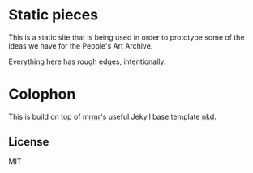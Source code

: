 # Static pieces

This is a static site that is being used in order to prototype some of the ideas we have for the People's Art Archive.

Everything here has rough edges, intentionally.

# Colophon

This is build on top of [mrmr's](https://twitter.com/mrmrs_) useful Jekyll base template [nkd](https://github.com/mrmrs/nkd).

## License

MIT

